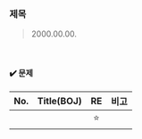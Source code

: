 ### 제목

>2000.00.00.

<br>

#### :heavy_check_mark: 문제

| No.  | Title(BOJ) |   RE   | 비고 |
| :--: | :--------: | :----: | :--: |
|      |            | :star: |      |

